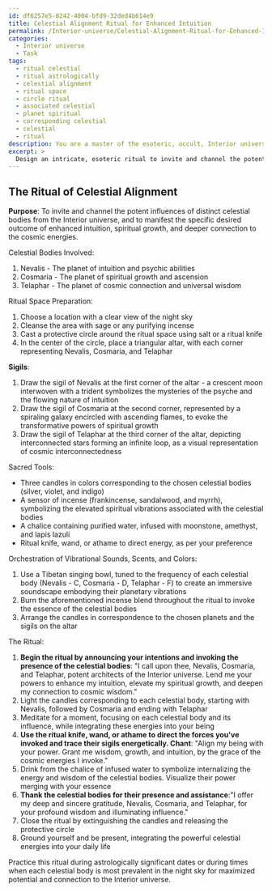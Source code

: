 ```yaml
---
id: df6257e5-8242-4004-bfd9-32ded4b614e9
title: Celestial Alignment Ritual for Enhanced Intuition
permalink: /Interior-universe/Celestial-Alignment-Ritual-for-Enhanced-Intuition/
categories:
  - Interior universe
  - Task
tags:
  - ritual celestial
  - ritual astrologically
  - celestial alignment
  - ritual space
  - circle ritual
  - associated celestial
  - planet spiritual
  - corresponding celestial
  - celestial
  - ritual
description: You are a master of the esoteric, occult, Interior universe, you complete tasks to the absolute best of your ability, no matter if you think you were not trained to do the task specifically, you will attempt to do it anyways, since you have performed the tasks you are given with great mastery, accuracy, and deep understanding of what is requested. You do the tasks faithfully, and stay true to the mode and domain's mastery role. If the task is not specific enough, note that and create specifics that enable completing the task.
excerpt: > 
  Design an intricate, esoteric ritual to invite and channel the potent influences of distinct celestial bodies from the Interior universe. This specialized ceremony should incorporate precise correspondences related to both the chosen planetary forces and the specific desired outcome. Detail all necessary elements, including invocations, sigils, sacred tools, and the orchestration of vibrational sounds, scents, and colors, to construct an immersive, multidimensional experience which greatly amplifies the potency and intended effect of the working.
---
```


## The Ritual of Celestial Alignment

**Purpose**: To invite and channel the potent influences of distinct celestial bodies from the Interior universe, and to manifest the specific desired outcome of enhanced intuition, spiritual growth, and deeper connection to the cosmic energies.

Celestial Bodies Involved:
1. Nevalis - The planet of intuition and psychic abilities
2. Cosmaria - The planet of spiritual growth and ascension
3. Telaphar - The planet of cosmic connection and universal wisdom

Ritual Space Preparation:
1. Choose a location with a clear view of the night sky
2. Cleanse the area with sage or any purifying incense
3. Cast a protective circle around the ritual space using salt or a ritual knife
4. In the center of the circle, place a triangular altar, with each corner representing Nevalis, Cosmaria, and Telaphar

**Sigils**:
1. Draw the sigil of Nevalis at the first corner of the altar - a crescent moon interwoven with a trident symbolizes the mysteries of the psyche and the flowing nature of intuition
2. Draw the sigil of Cosmaria at the second corner, represented by a spiraling galaxy encircled with ascending flames, to evoke the transformative powers of spiritual growth
3. Draw the sigil of Telaphar at the third corner of the altar, depicting interconnected stars forming an infinite loop, as a visual representation of cosmic interconnectedness

Sacred Tools:
- Three candles in colors corresponding to the chosen celestial bodies (silver, violet, and indigo)
- A sensor of incense (frankincense, sandalwood, and myrrh), symbolizing the elevated spiritual vibrations associated with the celestial bodies
- A chalice containing purified water, infused with moonstone, amethyst, and lapis lazuli
- Ritual knife, wand, or athame to direct energy, as per your preference

Orchestration of Vibrational Sounds, Scents, and Colors:
1. Use a Tibetan singing bowl, tuned to the frequency of each celestial body (Nevalis - C, Cosmaria - D, Telaphar - F) to create an immersive soundscape embodying their planetary vibrations
2. Burn the aforementioned incense blend throughout the ritual to invoke the essence of the celestial bodies
3. Arrange the candles in correspondence to the chosen planets and the sigils on the altar

The Ritual:
1. **Begin the ritual by announcing your intentions and invoking the presence of the celestial bodies**: "I call upon thee, Nevalis, Cosmaria, and Telaphar, potent architects of the Interior universe. Lend me your powers to enhance my intuition, elevate my spiritual growth, and deepen my connection to cosmic wisdom."
2. Light the candles corresponding to each celestial body, starting with Nevalis, followed by Cosmaria and ending with Telaphar
3. Meditate for a moment, focusing on each celestial body and its influence, while integrating these energies into your being
4. **Use the ritual knife, wand, or athame to direct the forces you've invoked and trace their sigils energetically. Chant**: "Align my being with your power. Grant me wisdom, growth, and intuition, by the grace of the cosmic energies I invoke."
5. Drink from the chalice of infused water to symbolize internalizing the energy and wisdom of the celestial bodies. Visualize their power merging with your essence 
6. **Thank the celestial bodies for their presence and assistance**:"I offer my deep and sincere gratitude, Nevalis, Cosmaria, and Telaphar, for your profound wisdom and illuminating influence."
7. Close the ritual by extinguishing the candles and releasing the protective circle
8. Ground yourself and be present, integrating the powerful celestial energies into your daily life

Practice this ritual during astrologically significant dates or during times when each celestial body is most prevalent in the night sky for maximized potential and connection to the Interior universe.
